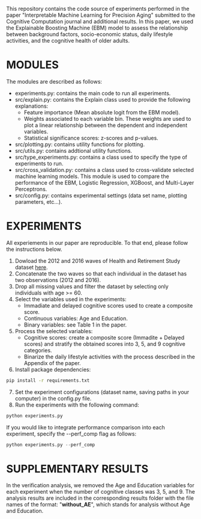 This repository contains the code source of experiments performed in the paper "Interpretable Machine Learning for Precision Aging" submitted to the Cognitive Computation journal and additional results. In this paper, we used the Explainable Boosting Machine (EBM) model to assess the relationship between background factors, socio-economic status, daily lifestyle activities, and the cognitive health of older adults.

# MODULES

The modules are described as follows:

- experiments.py: contains the main code to run all experiments.
- src/explain.py: contains the Explain class used to provide the following explanations:
  - Feature importance (Mean absolute logit from the EBM model).
  - Weights associated to each variable bin. These weights are used to plot a linear relationship between the dependent and independent variables.
  - Statistical significance scores: z-scores and p-values.
- src/plotting.py: contains utility functions for plotting.
- src/utils.py: contains addtional utility functions.
- src/type_experiments.py: contains a class used to specify the type of experiments to run.
- src/cross_validation.py: contains a class used to cross-validate selected machine learning models. This module is used to compare the performance of the EBM, Logistic Regression, XGBoost, and Multi-Layer Perceptrons.
- src/config.py: contains experimental settings (data set name, plotting parameters, etc...).

# EXPERIMENTS

All experiements in our paper are reproducible. To that end, please follow the instructions below.

1. Dowload the 2012 and 2016 waves of Health and Retirement Study dataset [here](https://hrs.isr.umich.edu/).
2. Concatenate the two waves so that each individual in the dataset has two observations (2012 and 2016).
3. Drop all missing values and filter the dataset by selecting only individuals with age >= 60.
4. Select the variables used in the experiments:
   - Immadiate and delayed cognitive scores used to create a composite score.
   - Continuous variables: Age and Education.
   - Binary variables: see Table 1 in the paper.
5. Process the selected variables:
   - Cognitive scores: create a composite score (Immadite + Delayed scores) and stratify the obtained scores into 3, 5, and 9 cognitive categories.
   - Binarize the daily lifestyle activities with the process described in the Appendix of the paper.
6. Install package dependencies:

```sh
pip install -r requirements.txt
```

7. Set the experiment configurations (dataset name, saving paths in your computer) in the config.py file.
8. Run the experiments with the following command:

```python
python experiments.py
```

If you would like to integrate performance comparison into each experiment, specify the --perf_comp flag as follows:

```python
python experiments.py --perf_comp
```

# SUPPLEMENTARY RESULTS

In the verification analysis, we removed the Age and Education variables for each experiment when the number of cognitive classes was 3, 5, and 9. The analysis results are included in the corresponding results folder with the file names of the format: "__without_AE__", which stands for analysis without Age and Education.
